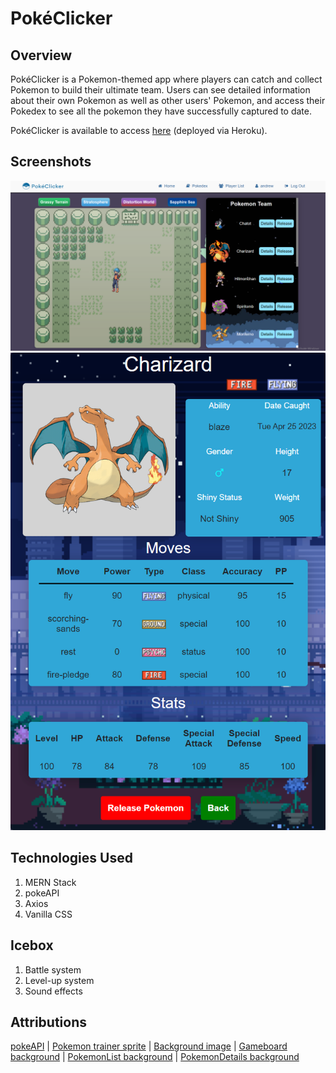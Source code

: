 # PokéClicker

## Overview
PokéClicker is a Pokemon-themed app where players can catch and collect Pokemon to build their ultimate team. Users can see detailed information about their own Pokemon as well as other users' Pokemon, and access their Pokedex to see all the pokemon they have successfully captured to date. 

PokéClicker is available to access [here]() (deployed via Heroku).

## Screenshots
 ![Home Page](/src/images/sc-1.PNG?raw=true)
 ![Details Page](/src/images/sc-5.PNG?raw=true)

## Technologies Used
1. MERN Stack
2. pokeAPI
3. Axios
5. Vanilla CSS

## Icebox 
1. Battle system
2. Level-up system 
3. Sound effects


## Attributions

 [pokeAPI](https://pokeapi.co/) |
 [Pokemon trainer sprite](https://archives.bulbagarden.net/wiki/Category:Generation_V_Trainer_sprites) |
 [Background image](https://cdn.wallpapersafari.com/4/38/mOfcQ2.png) |
 [Gameboard background](https://bulbapedia.bulbagarden.net/wiki/Wallpaper) |
 [PokemonList background](https://wallpapers.com/images/hd/night-sky-8-bit-190cuporbadt1g4h.jpg) |
 [PokemonDetails background](https://i.pinimg.com/originals/10/09/5a/10095a7903ca4102466641bd76e41b0f.gif)